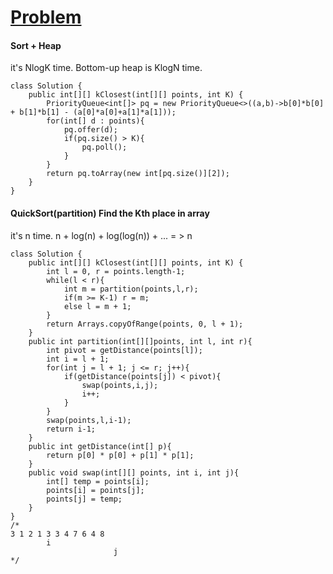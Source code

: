 # [Problem](https://leetcode.com/problems/k-closest-points-to-origin/submissions/)

#### Sort + Heap
it's NlogK time. Bottom-up heap is KlogN time.
````
class Solution {
    public int[][] kClosest(int[][] points, int K) {
        PriorityQueue<int[]> pq = new PriorityQueue<>((a,b)->b[0]*b[0] + b[1]*b[1] - (a[0]*a[0]+a[1]*a[1]));
        for(int[] d : points){
            pq.offer(d);
            if(pq.size() > K){
                pq.poll();
            }
        }
        return pq.toArray(new int[pq.size()][2]);
    }
}
````

#### QuickSort(partition) Find the Kth place in array
it's n time. n + log(n) + log(log(n)) + ... = > n
````
class Solution {
    public int[][] kClosest(int[][] points, int K) {
        int l = 0, r = points.length-1;
        while(l < r){
            int m = partition(points,l,r);
            if(m >= K-1) r = m;
            else l = m + 1;
        }
        return Arrays.copyOfRange(points, 0, l + 1);
    }
    public int partition(int[][]points, int l, int r){
        int pivot = getDistance(points[l]);
        int i = l + 1;
        for(int j = l + 1; j <= r; j++){
            if(getDistance(points[j]) < pivot){
                swap(points,i,j);
                i++;
            } 
        }
        swap(points,l,i-1);
        return i-1;
    }
    public int getDistance(int[] p){
        return p[0] * p[0] + p[1] * p[1];
    }
    public void swap(int[][] points, int i, int j){
        int[] temp = points[i];
        points[i] = points[j];
        points[j] = temp;
    }
}
/*
3 1 2 1 3 3 4 7 6 4 8
        i
                       j
*/
````
